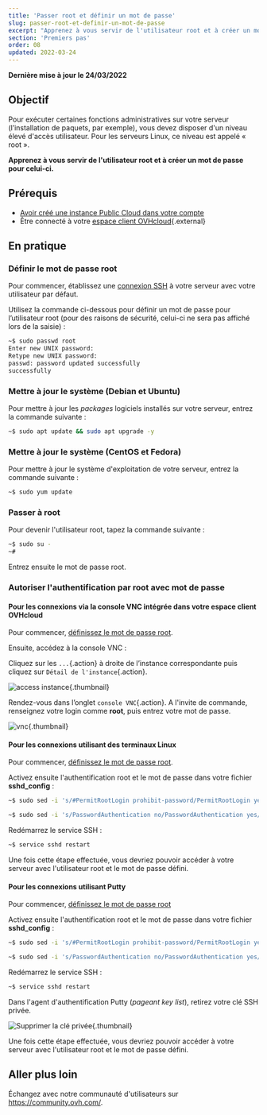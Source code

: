```yaml
---
title: 'Passer root et définir un mot de passe'
slug: passer-root-et-definir-un-mot-de-passe
excerpt: "Apprenez à vous servir de l'utilisateur root et à créer un mot de passe pour celui-ci"
section: 'Premiers pas'
order: 08
updated: 2022-03-24
---
```


**Dernière mise à jour le 24/03/2022**

## Objectif

Pour exécuter certaines fonctions administratives sur votre serveur (l’installation de paquets, par exemple), vous devez disposer d'un niveau élevé d'accès utilisateur. Pour les serveurs Linux, ce niveau est appelé « root ».

**Apprenez à vous servir de l'utilisateur root et à créer un mot de passe pour celui-ci.**

## Prérequis

* [Avoir créé une instance Public Cloud dans votre compte](https://docs.ovh.com/ca/fr/public-cloud/premiers-pas-instance-public-cloud/#etape-3-creer-une-instance)
* Être connecté à votre [espace client OVHcloud](https://ca.ovh.com/auth/?action=gotomanager&from=https://www.ovh.com/ca/fr/&ovhSubsidiary=qc){.external}

## En pratique

### Définir le mot de passe root <a name="settingtherootpassword"></a>

Pour commencer, établissez une [connexion SSH](https://docs.ovh.com/ca/fr/public-cloud/premiers-pas-instance-public-cloud/#etape-4-connexion-a-votre-instance) à votre serveur avec votre utilisateur par défaut.

Utilisez la commande ci-dessous pour définir un mot de passe pour l’utilisateur root (pour des raisons de sécurité, celui-ci ne sera pas affiché lors de la saisie) :

```bash
~$ sudo passwd root
Enter new UNIX password:
Retype new UNIX password:
passwd: password updated successfully 
successfully
```

### Mettre à jour le système (Debian et Ubuntu)

Pour mettre à jour les *packages* logiciels installés sur votre serveur, entrez la commande suivante :

```bash
~$ sudo apt update && sudo apt upgrade -y
```

### Mettre à jour le système (CentOS et Fedora)

Pour mettre à jour le système d'exploitation de votre serveur, entrez la commande suivante :

```bash
~$ sudo yum update
```

### Passer à root

Pour devenir l'utilisateur root, tapez la commande suivante :

```bash
~$ sudo su -
~#
```

Entrez ensuite le mot de passe root.

### Autoriser l'authentification par root avec mot de passe

#### Pour les connexions via la console VNC intégrée dans votre espace client OVHcloud

Pour commencer, [définissez le mot de passe root](#settingtherootpassword).

Ensuite, accédez à la console VNC :

Cliquez sur les `...`{.action} à droite de l’instance correspondante puis cliquez sur `Détail de l'instance`{.action}. 

![access instance](images/instancedetails.png){.thumbnail}

Rendez-vous dans l’onglet `console VNC`{.action}. A l'invite de commande, renseignez votre login comme **root**, puis entrez votre mot de passe.

![vnc](images/vnc.png){.thumbnail}

#### Pour les connexions utilisant des terminaux Linux

Pour commencer, [définissez le mot de passe root](#settingtherootpassword).

Activez ensuite l'authentification root et le mot de passe dans votre fichier **sshd_config** :

```bash
~$ sudo sed -i 's/#PermitRootLogin prohibit-password/PermitRootLogin yes/g' /etc/ssh/sshd_config

~$ sudo sed -i 's/PasswordAuthentication no/PasswordAuthentication yes/g' /etc/ssh/sshd_config
```

Redémarrez le service SSH :

```bash
~$ service sshd restart
```

Une fois cette étape effectuée, vous devriez pouvoir accéder à votre serveur avec l'utilisateur root et le mot de passe défini.

#### Pour les connexions utilisant Putty

Pour commencer, [définissez le mot de passe root](#settingtherootpassword)

Activez ensuite l'authentification root et le mot de passe dans votre fichier **sshd_config** :

```bash
~$ sudo sed -i 's/#PermitRootLogin prohibit-password/PermitRootLogin yes/g' /etc/ssh/sshd_config

~$ sudo sed -i 's/PasswordAuthentication no/PasswordAuthentication yes/g' /etc/ssh/sshd_config
```

Redémarrez le service SSH :

```bash
~$ service sshd restart
```

Dans l'agent d'authentification Putty (*pageant key list*), retirez votre clé SSH privée.

![Supprimer la clé privée](images/pageantkeylist.png){.thumbnail}

Une fois cette étape effectuée, vous devriez pouvoir accéder à votre serveur avec l'utilisateur root et le mot de passe défini.

## Aller plus loin

Échangez avec notre communauté d'utilisateurs sur <https://community.ovh.com/>.
